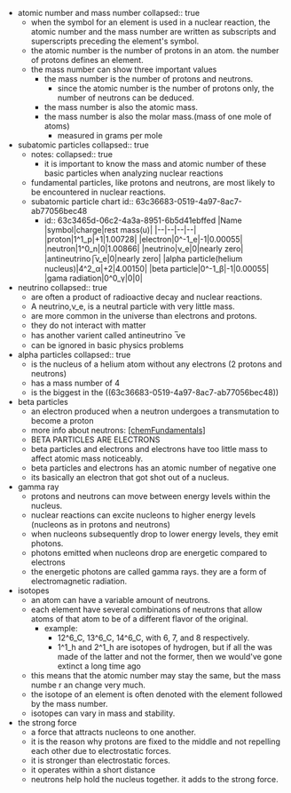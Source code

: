 - atomic number and mass number
  collapsed:: true
	- when the symbol for an element is used in a nuclear reaction, the atomic number and the mass number are written as subscripts and superscripts preceding the element's symbol.
	- the atomic number is the number of protons in an atom. the number of protons defines an element.
	- the mass number can show three important values
		- the mass number is the number of protons and neutrons.
			- since the atomic number is the number of protons only, the number of neutrons can be deduced.
		- the mass number is also the atomic mass.
		- the mass number is also the molar mass.(mass of one mole of atoms)
			- measured in grams per mole
- subatomic particles
  collapsed:: true
	- notes:
	  collapsed:: true
		- it is important to know the mass and atomic number of these basic particles when analyzing nuclear reactions
	- fundamental particles, like protons and neutrons, are most likely to be encountered in nuclear reactions.
	- subatomic particle chart
	  id:: 63c36683-0519-4a97-8ac7-ab77056bec48
		- id:: 63c3465d-06c2-4a3a-8951-6b5d41ebffed
		  |Name                             |symbol|charge|rest mass(u)|
		  |--|--|--|--|
		  |proton|1^1_p|+1|1.00728|
		  |electron|0^-1_e|-1|0.00055|
		  |neutron|1^0_n|0|1.00866|
		  |neutrino|ν_e|0|nearly zero|
		  |antineutrino|̅ν_e|0|nearly zero|
		  |alpha particle(helium nucleus)|4^2_α|+2|4.00150|
		  |beta particle|0^-1_β|-1|0.00055|
		  |gama radiation|0^0_γ|0|0|
- neutrino
  collapsed:: true
	- are often a product of radioactive decay and nuclear reactions.
	- A neutrino,ν_e, is a neutral particle with very little mass.
	- are more common in the universe than electrons and protons.
	- they do not interact with matter
	- has another varient called antineutrino  ̅νe
	- can be ignored in basic physics problems
- alpha particles
  collapsed:: true
	- is the nucleus of a helium atom without any electrons (2 protons and neutrons)
	- has a mass number of 4
	- is the biggest in the ((63c36683-0519-4a97-8ac7-ab77056bec48))
- beta particles
	- an electron produced when a neutron undergoes a transmutation to become a proton
	- more info about neutrons: [[chemFundamentals]]((63c33173-3b84-43b2-abe4-e38481d8a6ab))
	- BETA PARTICLES ARE ELECTRONS
	- beta particles and electrons and electrons have too little mass to affect atomic mass noticeably.
	- beta particles and electrons has an atomic number of negative one
	- its basically an electron that got shot out of a nucleus.
- gamma ray
	- protons and neutrons can move between energy levels within the nucleus.
	- nuclear reactions can excite nucleons to higher energy levels (nucleons as in protons and neutrons)
	- when nucleons subsequently drop to lower energy levels, they emit photons.
	- photons emitted when nucleons drop are energetic compared to electrons
	- the energetic photons are called gamma rays. they are a form of electromagnetic radiation.
- isotopes
	- an atom can have a variable amount of neutrons.
	- each element have several combinations of neutrons that allow atoms of that atom to be of a different flavor of the original.
		- example:
			- 12^6_C, 13^6_C, 14^6_C, with 6, 7, and 8 respectively.
			- 1^1_h and 2^1_h are isotopes of hydrogen, but if all the was made of the latter and not the former, then we would've gone extinct a long time ago
	- this means that the atomic number may stay the same, but the mass numbe r an change very much.
	- the isotope of an element is often denoted with the element followed by the mass number.
	- isotopes can vary in mass and stability.
- the strong force
	- a force that attracts nucleons to one another.
	- it is the reason why protons are fixed to the middle and not repelling each other due to electrostatic forces.
	- it is stronger than electrostatic forces.
	- it operates within a short distance
	- neutrons help hold the nucleus together. it adds to the strong force.